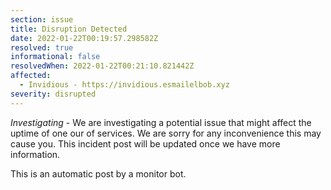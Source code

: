 ```yaml
---
section: issue
title: Disruption Detected
date: 2022-01-22T00:19:57.298582Z
resolved: true
informational: false
resolvedWhen: 2022-01-22T00:21:10.821442Z
affected:
  - Invidious - https://invidious.esmailelbob.xyz
severity: disrupted
---
```

*Investigating* - We are investigating a potential issue that might affect the uptime of one our of services. We are sorry for any inconvenience this may cause you. This incident post will be updated once we have more information.

This is an automatic post by a monitor bot.
        